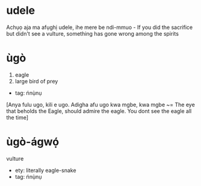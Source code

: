 
# udele

Achụọ aja ma afụghị udele, ihe mere be ndi-mmuo - If you did the sacrifice but didn't see a vulture, something has gone wrong among the spirits


# ùgò

1. eagle
2. large bird of prey

* tag: ńnụ̀nụ

[Anya fulu ugo, kili e ugo. Adigha afu ugo kwa mgbe, kwa mgbe ~= The eye that beholds the Eagle, should admire the eagle. You dont see the eagle all the time]


# ùgò-ágwọ́

vulture

* ety: literally eagle-snake
* tag: ńnụ̀nụ


